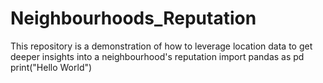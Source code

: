 # Neighbourhoods_Reputation
This repository is a demonstration of how to leverage location data to get deeper insights into a neighbourhood's reputation
import pandas as pd
print("Hello World")
